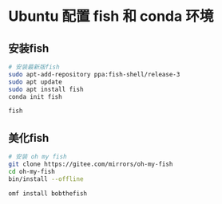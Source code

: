 # Ubuntu 配置 fish 和 conda 环境


## 安装fish

```bash
# 安装最新版fish
sudo apt-add-repository ppa:fish-shell/release-3                                               
sudo apt update 	
sudo apt install fish
conda init fish 

fish
```

## 美化fish

```bash
# 安装 oh my fish
git clone https://gitee.com/mirrors/oh-my-fish
cd oh-my-fish
bin/install --offline
```

```bash
omf install bobthefish
```


